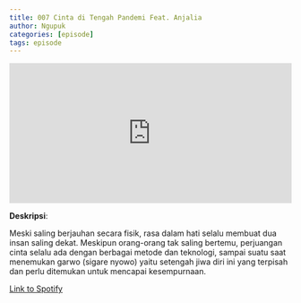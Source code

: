 ```yaml
---
title: 007 Cinta di Tengah Pandemi Feat. Anjalia
author: Ngupuk
categories: [episode]
tags: episode
---
```


<iframe src="https://open.spotify.com/embed/episode/1EqR186N1iYz3oAp6lxH4U" width="100%" height="250" frameborder="0" allowtransparency="true" allow="encrypted-media"></iframe>

**Deskripsi**:

Meski saling berjauhan secara fisik, rasa dalam hati selalu membuat dua insan saling dekat.
Meskipun orang-orang tak saling bertemu, perjuangan cinta selalu ada dengan berbagai metode dan teknologi, sampai suatu saat menemukan garwo (sigare nyowo) yaitu setengah jiwa diri ini yang terpisah dan perlu ditemukan untuk mencapai kesempurnaan.

[Link to Spotify](https://open.spotify.com/episode/1EqR186N1iYz3oAp6lxH4U)
